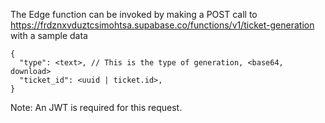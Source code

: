 The Edge function can be invoked by making a POST call to https://frdznxvduztcsimohtsa.supabase.co/functions/v1/ticket-generation
with a sample data 
```
{
  "type": <text>, // This is the type of generation, <base64, download>  
  "ticket_id": <uuid | ticket.id>,
}
```

Note: An JWT is required for this request. 